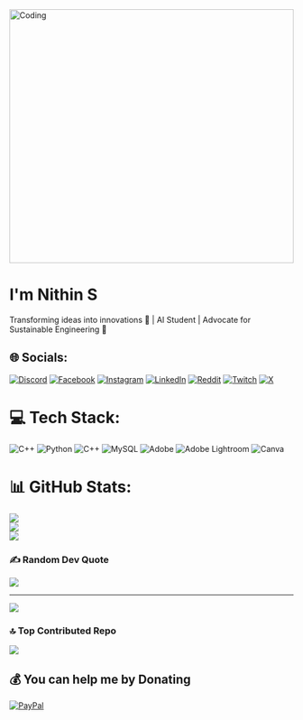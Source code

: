 <img  alt="Coding" width="100%" height="450px" margin-left="50%" src="https://www.lambdatest.com/resources/images/news24.gif">


# I'm Nithin S


Transforming ideas into innovations 🚀 | AI Student | Advocate for Sustainable Engineering 🌱<br>



## 🌐 Socials:
[![Discord](https://img.shields.io/badge/Discord-%237289DA.svg?logo=discord&logoColor=white)](https://discord.gg/https://discord.gg/ZDqxzXSZ) [![Facebook](https://img.shields.io/badge/Facebook-%231877F2.svg?logo=Facebook&logoColor=white)](https://facebook.com/nithinsivakumar11) [![Instagram](https://img.shields.io/badge/Instagram-%23E4405F.svg?logo=Instagram&logoColor=white)](https://instagram.com/nithinsivakumar) [![LinkedIn](https://img.shields.io/badge/LinkedIn-%230077B5.svg?logo=linkedin&logoColor=white)](https://linkedin.com/in/nithin01) [![Reddit](https://img.shields.io/badge/Reddit-%23FF4500.svg?logo=Reddit&logoColor=white)](https://reddit.com/user/Nithin__S) [![Twitch](https://img.shields.io/badge/Twitch-%239146FF.svg?logo=Twitch&logoColor=white)](https://twitch.tv/nithin____s) [![X](https://img.shields.io/badge/X-black.svg?logo=X&logoColor=white)](https://x.com/SNithin_) 


# 💻 Tech Stack:
![C++](https://img.shields.io/badge/c++-%2300599C.svg?style=flat&logo=c%2B%2B&logoColor=white) ![Python](https://img.shields.io/badge/python-3670A0?style=flat&logo=python&logoColor=ffdd54) ![C++](https://img.shields.io/badge/c++-%2300599C.svg?style=flat&logo=c%2B%2B&logoColor=white) ![MySQL](https://img.shields.io/badge/mysql-4479A1.svg?style=flat&logo=mysql&logoColor=white) ![Adobe](https://img.shields.io/badge/adobe-%23FF0000.svg?style=flat&logo=adobe&logoColor=white) ![Adobe Lightroom](https://img.shields.io/badge/Adobe%20Lightroom-31A8FF.svg?style=flat&logo=Adobe%20Lightroom&logoColor=white) ![Canva](https://img.shields.io/badge/Canva-%2300C4CC.svg?style=flat&logo=Canva&logoColor=white)

# 📊 GitHub Stats:
![](https://github-readme-stats.vercel.app/api?username=NithinS0&theme=tokyonight&hide_border=true&include_all_commits=false&count_private=false)<br/>
![](https://github-readme-streak-stats.herokuapp.com/?user=NithinS0&theme=tokyonight&hide_border=true)<br/>
![](https://github-readme-stats.vercel.app/api/top-langs/?username=NithinS0&theme=tokyonight&hide_border=true&include_all_commits=false&count_private=false&layout=compact)


### ✍️ Random Dev Quote
![](https://quotes-github-readme.vercel.app/api?type=horizontal&theme=light)


---
[![](https://visitcount.itsvg.in/api?id=NithinS0&icon=1&color=1)](https://visitcount.itsvg.in)


### 🔝 Top Contributed Repo
![](https://github-contributor-stats.vercel.app/api?username=NithinS0&limit=5&theme=tokyonight&combine_all_yearly_contributions=true)
  ## 💰 You can help me by Donating
  [![PayPal](https://img.shields.io/badge/PayPal-00457C?style=for-the-badge&logo=paypal&logoColor=white)](https://paypal.me/NithinS1109) 



  
<!-- Proudly created with GPRM ( https://gprm.itsvg.in ) -->
